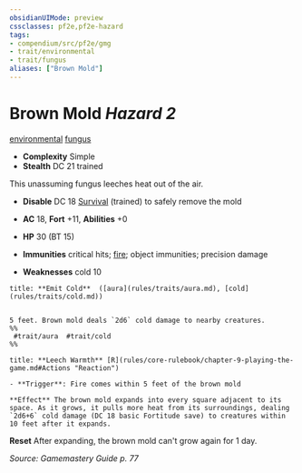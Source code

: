 ```yaml
---
obsidianUIMode: preview
cssclasses: pf2e,pf2e-hazard
tags:
- compendium/src/pf2e/gmg
- trait/environmental
- trait/fungus
aliases: ["Brown Mold"]
---
```

# Brown Mold *Hazard 2*  
[environmental](rules/traits/environmental.md "Environmental Hazard Trait")  [fungus](rules/traits/fungus-b1.md "Fungus Creature Type Trait")  

- **Complexity** Simple
- **Stealth** DC 21 trained  

This unassuming fungus leeches heat out of the air.

- **Disable** DC 18 [Survival](compendium/skills.md#Survival) (trained) to safely remove the mold  

- **AC** 18, **Fort** +11, **Abilities** +0
- **HP** 30 (BT 15)
- **Immunities** critical hits; [fire](rules/traits/fire.md "Fire Energy & Element Trait"); object immunities; precision damage
- **Weaknesses** cold 10

```ad-embed-ability
title: **Emit Cold**  ([aura](rules/traits/aura.md), [cold](rules/traits/cold.md))


5 feet. Brown mold deals `2d6` cold damage to nearby creatures.  
%%
 #trait/aura  #trait/cold 
%%
```
```ad-embed-ability
title: **Leech Warmth** [R](rules/core-rulebook/chapter-9-playing-the-game.md#Actions "Reaction")

- **Trigger**: Fire comes within 5 feet of the brown mold

**Effect** The brown mold expands into every square adjacent to its space. As it grows, it pulls more heat from its surroundings, dealing `2d6+6` cold damage (DC 18 basic Fortitude save) to creatures within 10 feet after it expands.
```

**Reset** After expanding, the brown mold can't grow again for 1 day.  

*Source: Gamemastery Guide p. 77*